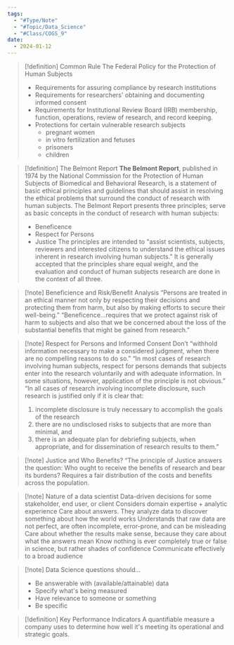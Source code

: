 ```yaml
---
tags:
  - "#Type/Note"
  - "#Topic/Data_Science"
  - "#Class/COGS_9"
date:
  - 2024-01-12
---
```


> [!definition] Common Rule
> The Federal Policy for the Protection of Human Subjects
> - Requirements for assuring compliance by research institutions
> - Requirements for researchers' obtaining and documenting informed consent
> - Requirements for Institutional Review Board (IRB) membership, function, operations, review of research, and record keeping.
> - Protections for certain vulnerable research subjects
> 	- pregnant women
> 	- in vitro fertilization and fetuses
> 	- prisoners
> 	- children

> [!definition] The Belmont Report
> **The Belmont Report**, published in 1974 by the National Commission for the Protection of Human Subjects of Biomedical and Behavioral Research, is a statement of basic ethical principles and guidelines that should assist in resolving the ethical problems that surround the conduct of research with human subjects.
> The Belmont Report presents three principles; serve as basic concepts in the conduct of research with human subjects:
> - Beneficence
> - Respect for Persons
> - Justice
> The principles are intended to "assist scientists, subjects, reviewers and interested citizens to understand the ethical issues inherent in research involving human subjects." It is generally accepted that the principles share equal weight, and the evaluation and conduct of human subjects research are done in the context of all three.

> [!note] Beneficience and Risk/Benefit Analysis
> “Persons are treated in an ethical manner not only by respecting their decisions and protecting them from harm, but also by making efforts to secure their well-being.”
> “Beneficence...requires that we protect against risk of harm to subjects and also that we be concerned about the loss of the substantial benefits that might be gained from research.”

> [!note] Respect for Persons and Informed Consent
> Don’t “withhold information necessary to make a considered judgment, when there are no compelling reasons to do so.”
> “In most cases of research involving human subjects, respect for persons demands that subjects enter into the research voluntarily and with adequate information. In some situations, however, application of the principle is not obvious.”
> “In all cases of research involving incomplete disclosure, such research is justified only if it is clear that:
> 1. incomplete disclosure is truly necessary to accomplish the goals of the research
> 2. there are no undisclosed risks to subjects that are more than minimal, and
> 3. there is an adequate plan for debriefing subjects, when appropriate, and for dissemination of research results to them.”

> [!note] Justice and Who Benefits?
> “The principle of Justice answers the question:
> Who ought to receive the benefits of research and bear its burdens?
> Requires a fair distribution of the costs and benefits across the population.

> [!note] Nature of a data scientist
> Data-driven decisions for some stakeholder, end user, or client
> Considers domain expertise + analytic experience
> Care about answers. They analyze data to discover something about how the world works
> Understands that raw data are not perfect, are often incomplete, error-prone, and can be misleading
> Care about whether the results make sense, because they care about what the answers mean
> Know nothing is ever completely true or false in science, but rather shades of confidence
> Communicate effectively to a broad audience

> [!note] Data Science questions should...
> - Be answerable with (available/attainable) data
> - Specify what's being measured
> - Have relevance to someone or something
> - Be specific

> [!definition] Key Performance Indicators
> A quantifiable measure a company uses to determine how well it's meeting its operational and strategic goals.